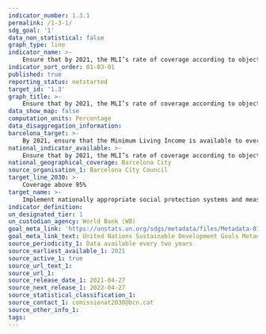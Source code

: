 ```yaml
---
indicator_number: 1.3.1
permalink: /1-3-1/
sdg_goal: '1'
data_non_statistical: false
graph_type: line
indicator_name: >-
    Ensure that by 2021, the MLI’s rate of coverage according to objective need is above 95%
indicator_sort_order: 01-03-01
published: true
reporting_status: notstarted
target_id: '1.3'
graph_title: >-
    Ensure that by 2021, the MLI’s rate of coverage according to objective need is above 95%
data_show_map: false
computation_units: Percentage
data_disaggregation_information: 
barcelona_target: >-
	By 2021, ensure that the Minimum Living Income is available to everyone who needs it
national_indicator_available: >-
	Ensure that by 2021, the MLI’s rate of coverage according to objective need is above 95%
national_geographical_coverage: Barcelona City
source_organisation_1: Barcelona City Council
target_line_2030: >-
    Coverage above 95%
target_name: >-
	Implement nationally appropriate social protection systems and measures for all, including minimum levels and, by 2030, achieving substantial coverage of the poor and the vulnerable
indicator_definition:
un_designated_tier: 1
un_custodian_agency: World Bank (WB)
goal_meta_link: 'https://unstats.un.org/sdgs/metadata/files/Metadata-01-01-01a.pdf'
goal_meta_link_text: United Nations Sustainable Development Goals Metadata (pdf 894kB)
source_periodicity_1: Data available every two years
source_earliest_available_1: 2021
source_active_1: true
source_url_text_1: 
source_url_1: 
source_release_date_1: 2021-04-27
source_next_release_1: 2022-04-27
source_statistical_classification_1: 
source_contact_1: comissionat2030@bcn.cat
source_other_info_1:
tags:
---
```


